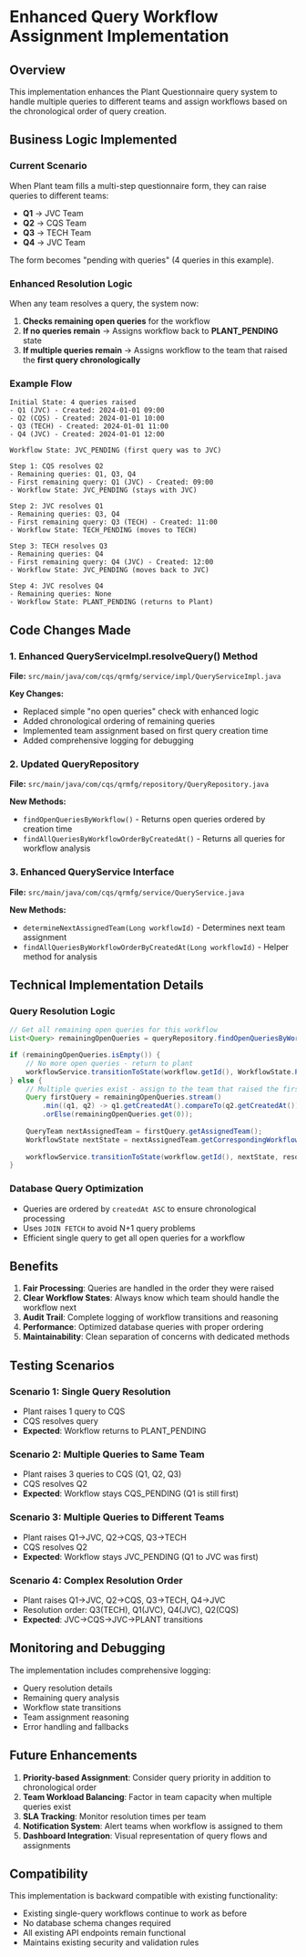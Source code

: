 # Enhanced Query Workflow Assignment Implementation

## Overview
This implementation enhances the Plant Questionnaire query system to handle multiple queries to different teams and assign workflows based on the chronological order of query creation.

## Business Logic Implemented

### Current Scenario
When Plant team fills a multi-step questionnaire form, they can raise queries to different teams:
- **Q1** → JVC Team
- **Q2** → CQS Team  
- **Q3** → TECH Team
- **Q4** → JVC Team

The form becomes "pending with queries" (4 queries in this example).

### Enhanced Resolution Logic
When any team resolves a query, the system now:

1. **Checks remaining open queries** for the workflow
2. **If no queries remain** → Assigns workflow back to **PLANT_PENDING** state
3. **If multiple queries remain** → Assigns workflow to the team that raised the **first query chronologically**

### Example Flow
```
Initial State: 4 queries raised
- Q1 (JVC) - Created: 2024-01-01 09:00
- Q2 (CQS) - Created: 2024-01-01 10:00  
- Q3 (TECH) - Created: 2024-01-01 11:00
- Q4 (JVC) - Created: 2024-01-01 12:00

Workflow State: JVC_PENDING (first query was to JVC)

Step 1: CQS resolves Q2
- Remaining queries: Q1, Q3, Q4
- First remaining query: Q1 (JVC) - Created: 09:00
- Workflow State: JVC_PENDING (stays with JVC)

Step 2: JVC resolves Q1  
- Remaining queries: Q3, Q4
- First remaining query: Q3 (TECH) - Created: 11:00
- Workflow State: TECH_PENDING (moves to TECH)

Step 3: TECH resolves Q3
- Remaining queries: Q4
- First remaining query: Q4 (JVC) - Created: 12:00  
- Workflow State: JVC_PENDING (moves back to JVC)

Step 4: JVC resolves Q4
- Remaining queries: None
- Workflow State: PLANT_PENDING (returns to Plant)
```

## Code Changes Made

### 1. Enhanced QueryServiceImpl.resolveQuery() Method
**File:** `src/main/java/com/cqs/qrmfg/service/impl/QueryServiceImpl.java`

**Key Changes:**
- Replaced simple "no open queries" check with enhanced logic
- Added chronological ordering of remaining queries
- Implemented team assignment based on first query creation time
- Added comprehensive logging for debugging

### 2. Updated QueryRepository
**File:** `src/main/java/com/cqs/qrmfg/repository/QueryRepository.java`

**New Methods:**
- `findOpenQueriesByWorkflow()` - Returns open queries ordered by creation time
- `findAllQueriesByWorkflowOrderByCreatedAt()` - Returns all queries for workflow analysis

### 3. Enhanced QueryService Interface
**File:** `src/main/java/com/cqs/qrmfg/service/QueryService.java`

**New Methods:**
- `determineNextAssignedTeam(Long workflowId)` - Determines next team assignment
- `findAllQueriesByWorkflowOrderByCreatedAt(Long workflowId)` - Helper method for analysis

## Technical Implementation Details

### Query Resolution Logic
```java
// Get all remaining open queries for this workflow
List<Query> remainingOpenQueries = queryRepository.findOpenQueriesByWorkflow(workflow.getId());

if (remainingOpenQueries.isEmpty()) {
    // No more open queries - return to plant
    workflowService.transitionToState(workflow.getId(), WorkflowState.PLANT_PENDING, resolvedBy);
} else {
    // Multiple queries exist - assign to the team that raised the first query chronologically
    Query firstQuery = remainingOpenQueries.stream()
        .min((q1, q2) -> q1.getCreatedAt().compareTo(q2.getCreatedAt()))
        .orElse(remainingOpenQueries.get(0));
    
    QueryTeam nextAssignedTeam = firstQuery.getAssignedTeam();
    WorkflowState nextState = nextAssignedTeam.getCorrespondingWorkflowState();
    
    workflowService.transitionToState(workflow.getId(), nextState, resolvedBy);
}
```

### Database Query Optimization
- Queries are ordered by `createdAt ASC` to ensure chronological processing
- Uses `JOIN FETCH` to avoid N+1 query problems
- Efficient single query to get all open queries for a workflow

## Benefits

1. **Fair Processing**: Queries are handled in the order they were raised
2. **Clear Workflow States**: Always know which team should handle the workflow next
3. **Audit Trail**: Complete logging of workflow transitions and reasoning
4. **Performance**: Optimized database queries with proper ordering
5. **Maintainability**: Clean separation of concerns with dedicated methods

## Testing Scenarios

### Scenario 1: Single Query Resolution
- Plant raises 1 query to CQS
- CQS resolves query
- **Expected**: Workflow returns to PLANT_PENDING

### Scenario 2: Multiple Queries to Same Team
- Plant raises 3 queries to CQS (Q1, Q2, Q3)
- CQS resolves Q2
- **Expected**: Workflow stays CQS_PENDING (Q1 is still first)

### Scenario 3: Multiple Queries to Different Teams
- Plant raises Q1→JVC, Q2→CQS, Q3→TECH
- CQS resolves Q2
- **Expected**: Workflow stays JVC_PENDING (Q1 to JVC was first)

### Scenario 4: Complex Resolution Order
- Plant raises Q1→JVC, Q2→CQS, Q3→TECH, Q4→JVC
- Resolution order: Q3(TECH), Q1(JVC), Q4(JVC), Q2(CQS)
- **Expected**: JVC→CQS→JVC→PLANT transitions

## Monitoring and Debugging

The implementation includes comprehensive logging:
- Query resolution details
- Remaining query analysis  
- Workflow state transitions
- Team assignment reasoning
- Error handling and fallbacks

## Future Enhancements

1. **Priority-based Assignment**: Consider query priority in addition to chronological order
2. **Team Workload Balancing**: Factor in team capacity when multiple queries exist
3. **SLA Tracking**: Monitor resolution times per team
4. **Notification System**: Alert teams when workflow is assigned to them
5. **Dashboard Integration**: Visual representation of query flows and assignments

## Compatibility

This implementation is backward compatible with existing functionality:
- Existing single-query workflows continue to work as before
- No database schema changes required
- All existing API endpoints remain functional
- Maintains existing security and validation rules